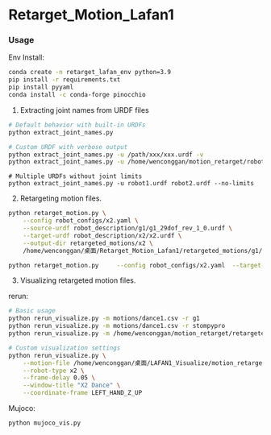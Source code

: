 #  Retarget_Motion_Lafan1
### Usage


Env Install:

```bash
conda create -n retarget_lafan_env python=3.9
pip install -r requirements.txt
pip install pyyaml
conda install -c conda-forge pinocchio
```


1. Extracting joint names from URDF files
```bash
# Default behavior with built-in URDFs
python extract_joint_names.py
```
```bash
# Custom URDF with verbose output
python extract_joint_names.py -u /path/xxx/xxx.urdf -v
python extract_joint_names.py -u /home/wenconggan/motion_retarget/robot_description/g1/g1_29dof_rev_1_0.urdf -v

```
```bas
# Multiple URDFs without joint limits
python extract_joint_names.py -u robot1.urdf robot2.urdf --no-limits
```


2. Retargeting motion files.

```bash
python retarget_motion.py \
    --config robot_configs/x2.yaml \
    --source-urdf robot_description/g1/g1_29dof_rev_1_0.urdf \
    --target-urdf robot_description/x2/x2.urdf \
    --output-dir retargeted_motions/x2 \
    /home/wenconggan/桌面/Retarget_Motion_Lafan1/retargeted_motions/g1/dance1_subject2.csv

python retarget_motion.py     --config robot_configs/x2.yaml  --target-urdf robot_description/x2/x2.urdf     --output-dir retargeted_motions/x2     /home/wenconggan/Retarget_Motion_Lafan1/g1/dance1_subject1.csv

```

3. Visualizing retargeted motion files.

rerun:

```bash
# Basic usage
python rerun_visualize.py -m motions/dance1.csv -r g1
python rerun_visualize.py -m motions/dance1.csv -r stompypro
python rerun_visualize.py -m /home/wenconggan/motion_retarget/retargeted_motions/dance1_subject2.csv -r stompypro

```

```bash
# Custom visualization settings
python rerun_visualize.py \
    --motion-file /home/wenconggan/桌面/LAFAN1_Visualize/motion_retarget/retargeted_motions/dance1_subject2.csv \
    --robot-type x2 \
    --frame-delay 0.05 \
    --window-title "X2 Dance" \
    --coordinate-frame LEFT_HAND_Z_UP
```
Mujoco:

```bash
python mujoco_vis.py 
 ```

